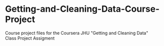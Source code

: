 Getting-and-Cleaning-Data-Course-Project
========================================

Course project files for the Coursera JHU "Getting and Cleaning Data" Class Project Assigment
